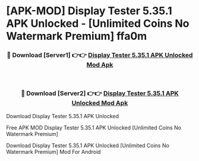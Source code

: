 # [APK-MOD] Display Tester 5.35.1 APK Unlocked - [Unlimited Coins No Watermark Premium] ffa0m



<div align="center">
<h3>🔴 Download [Server1] 👉👉 <a href="https://momento.my/?title=Display_Tester_5.35.1_APK_Unlocked">Display Tester 5.35.1 APK Unlocked Mod Apk</a></h3><br>

<h3>🔴 Download [Server2] 👉👉 <a href="https://momento.my/?title=Display_Tester_5.35.1_APK_Unlocked">Display Tester 5.35.1 APK Unlocked Mod Apk</a></h3>
</div>



Download Display Tester 5.35.1 APK Unlocked 

Free APK MOD Display Tester 5.35.1 APK Unlocked [Unlimited Coins No Watermark Premium]

Download Display Tester 5.35.1 APK Unlocked [Unlimited Coins No Watermark Premium] Mod For Android
